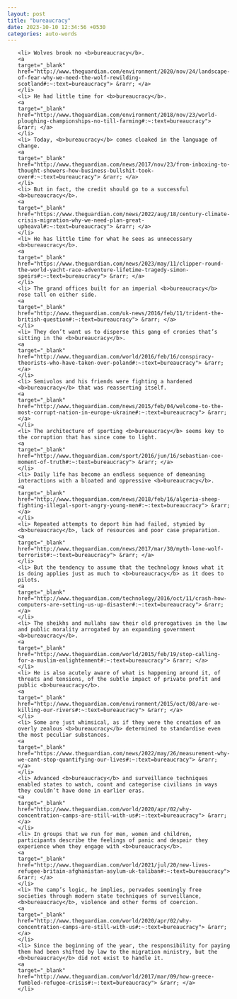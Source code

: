 ```yaml
---
layout: post
title: "bureaucracy"
date: 2023-10-10 12:34:56 +0530
categories: auto-words
---
```

<ol>

    <li> Wolves brook no <b>bureaucracy</b>.
    <a 
    target="_blank" 
    href="http://www.theguardian.com/environment/2020/nov/24/landscape-of-fear-why-we-need-the-wolf-rewilding-scotland#:~:text=bureaucracy"> &rarr; </a>
    </li>
    <li> He had little time for <b>bureaucracy</b>.
    <a 
    target="_blank" 
    href="http://www.theguardian.com/environment/2018/nov/23/world-ploughing-championships-no-till-farming#:~:text=bureaucracy"> &rarr; </a>
    </li>
    <li> Today, <b>bureaucracy</b> comes cloaked in the language of change.
    <a 
    target="_blank" 
    href="http://www.theguardian.com/news/2017/nov/23/from-inboxing-to-thought-showers-how-business-bullshit-took-over#:~:text=bureaucracy"> &rarr; </a>
    </li>
    <li> But in fact, the credit should go to a successful <b>bureaucracy</b>.
    <a 
    target="_blank" 
    href="https://www.theguardian.com/news/2022/aug/18/century-climate-crisis-migration-why-we-need-plan-great-upheaval#:~:text=bureaucracy"> &rarr; </a>
    </li>
    <li> He has little time for what he sees as unnecessary <b>bureaucracy</b>.
    <a 
    target="_blank" 
    href="https://www.theguardian.com/news/2023/may/11/clipper-round-the-world-yacht-race-adventure-lifetime-tragedy-simon-speirs#:~:text=bureaucracy"> &rarr; </a>
    </li>
    <li> The grand offices built for an imperial <b>bureaucracy</b> rose tall on either side.
    <a 
    target="_blank" 
    href="http://www.theguardian.com/uk-news/2016/feb/11/trident-the-british-question#:~:text=bureaucracy"> &rarr; </a>
    </li>
    <li> They don’t want us to disperse this gang of cronies that’s sitting in the <b>bureaucracy</b>.
    <a 
    target="_blank" 
    href="http://www.theguardian.com/world/2016/feb/16/conspiracy-theorists-who-have-taken-over-poland#:~:text=bureaucracy"> &rarr; </a>
    </li>
    <li> Semivolos and his friends were fighting a hardened <b>bureaucracy</b> that was reasserting itself.
    <a 
    target="_blank" 
    href="http://www.theguardian.com/news/2015/feb/04/welcome-to-the-most-corrupt-nation-in-europe-ukraine#:~:text=bureaucracy"> &rarr; </a>
    </li>
    <li> The architecture of sporting <b>bureaucracy</b> seems key to the corruption that has since come to light.
    <a 
    target="_blank" 
    href="http://www.theguardian.com/sport/2016/jun/16/sebastian-coe-moment-of-truth#:~:text=bureaucracy"> &rarr; </a>
    </li>
    <li> Daily life has become an endless sequence of demeaning interactions with a bloated and oppressive <b>bureaucracy</b>.
    <a 
    target="_blank" 
    href="http://www.theguardian.com/news/2018/feb/16/algeria-sheep-fighting-illegal-sport-angry-young-men#:~:text=bureaucracy"> &rarr; </a>
    </li>
    <li> Repeated attempts to deport him had failed, stymied by <b>bureaucracy</b>, lack of resources and poor case preparation.
    <a 
    target="_blank" 
    href="http://www.theguardian.com/news/2017/mar/30/myth-lone-wolf-terrorist#:~:text=bureaucracy"> &rarr; </a>
    </li>
    <li> But the tendency to assume that the technology knows what it is doing applies just as much to <b>bureaucracy</b> as it does to pilots.
    <a 
    target="_blank" 
    href="http://www.theguardian.com/technology/2016/oct/11/crash-how-computers-are-setting-us-up-disaster#:~:text=bureaucracy"> &rarr; </a>
    </li>
    <li> The sheikhs and mullahs saw their old prerogatives in the law and public morality arrogated by an expanding government <b>bureaucracy</b>.
    <a 
    target="_blank" 
    href="http://www.theguardian.com/world/2015/feb/19/stop-calling-for-a-muslim-enlightenment#:~:text=bureaucracy"> &rarr; </a>
    </li>
    <li> He is also acutely aware of what is happening around it, of threats and tensions, of the subtle impact of private profit and public <b>bureaucracy</b>.
    <a 
    target="_blank" 
    href="http://www.theguardian.com/environment/2015/oct/08/are-we-killing-our-rivers#:~:text=bureaucracy"> &rarr; </a>
    </li>
    <li> Some are just whimsical, as if they were the creation of an overly zealous <b>bureaucracy</b> determined to standardise even the most peculiar substances.
    <a 
    target="_blank" 
    href="https://www.theguardian.com/news/2022/may/26/measurement-why-we-cant-stop-quantifying-our-lives#:~:text=bureaucracy"> &rarr; </a>
    </li>
    <li> Advanced <b>bureaucracy</b> and surveillance techniques enabled states to watch, count and categorise civilians in ways they couldn’t have done in earlier eras.
    <a 
    target="_blank" 
    href="http://www.theguardian.com/world/2020/apr/02/why-concentration-camps-are-still-with-us#:~:text=bureaucracy"> &rarr; </a>
    </li>
    <li> In groups that we run for men, women and children, participants describe the feelings of panic and despair they experience when they engage with <b>bureaucracy</b>.
    <a 
    target="_blank" 
    href="http://www.theguardian.com/world/2021/jul/20/new-lives-refugee-britain-afghanistan-asylum-uk-taliban#:~:text=bureaucracy"> &rarr; </a>
    </li>
    <li> The camp’s logic, he implies, pervades seemingly free societies through modern state techniques of surveillance, <b>bureaucracy</b>, violence and other forms of coercion.
    <a 
    target="_blank" 
    href="http://www.theguardian.com/world/2020/apr/02/why-concentration-camps-are-still-with-us#:~:text=bureaucracy"> &rarr; </a>
    </li>
    <li> Since the beginning of the year, the responsibility for paying them had been shifted by law to the migration ministry, but the <b>bureaucracy</b> did not exist to handle it.
    <a 
    target="_blank" 
    href="http://www.theguardian.com/world/2017/mar/09/how-greece-fumbled-refugee-crisis#:~:text=bureaucracy"> &rarr; </a>
    </li>